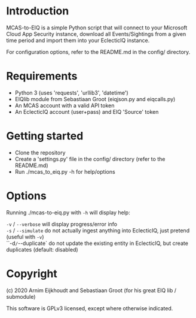 # Introduction

MCAS-to-EIQ is a simple Python script that will connect to your Microsoft Cloud App Security instance, download all Events/Sightings from a given time period and import them into your EclecticIQ instance.

For configuration options, refer to the README.md in the config/ directory.

# Requirements

- Python 3 (uses 'requests', 'urllib3', 'datetime')
- EIQlib module from Sebastiaan Groot (eiqjson.py and eiqcalls.py)
- An MCAS account with a valid API token
- An EclecticIQ account (user+pass) and EIQ 'Source' token

# Getting started

- Clone the repository
- Create a 'settings.py' file in the config/ directory (refer to the README.md)
- Run ./mcas_to_eiq.py -h for help/options

# Options

Running ./mcas-to-eiq.py with `-h` will display help:  

`-v` / `--verbose` will display progress/error info  
`-s` / `--simulate` do not actually ingest anything into EclecticIQ, just pretend (useful with `-v`)  
``-d` / `--duplicate` do not update the existing entity in EclecticIQ, but create duplicates (default: disabled)  

# Copyright

(c) 2020 Arnim Eijkhoudt <arnime _squigglything_ kpn-cert.nl> and Sebastiaan Groot
<sebastiaang _monkeytail_ kpn-cert.nl> (for his great EIQ lib / submodule)

This software is GPLv3 licensed, except where otherwise indicated.
